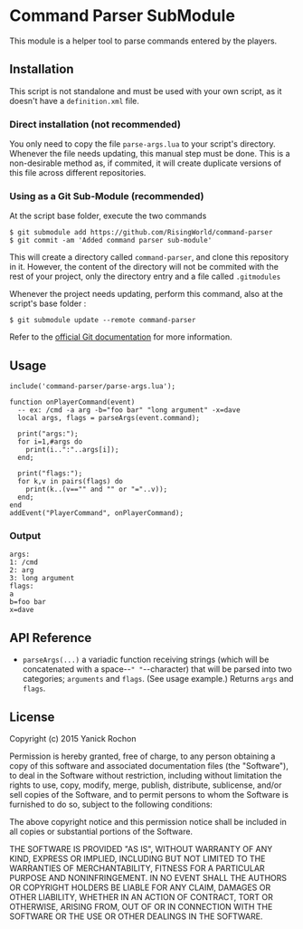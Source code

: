 # Command Parser SubModule

This module is a helper tool to parse commands entered by the players.


## Installation

This script is not standalone and must be used with your own script, as it doesn't have a `definition.xml` file.


### Direct installation (not recommended)

You only need to copy the file `parse-args.lua` to your script's directory. Whenever the file needs updating, this manual step must be done. This is a non-desirable method as, if commited, it will create duplicate versions of this file across different repositories.


### Using as a Git Sub-Module (recommended)

At the script base folder, execute the two commands

```
$ git submodule add https://github.com/RisingWorld/command-parser
$ git commit -am 'Added command parser sub-module'
```

This will create a directory called `command-parser`, and clone this repository in it. However, the content of the directory will not be commited with the rest of your project, only the directory entry and a file called `.gitmodules` 

Whenever the project needs updating, perform this command, also at the script's base folder :

```
$ git submodule update --remote command-parser
```

Refer to the [official Git documentation](http://www.git-scm.com/book/en/v2/Git-Tools-Submodules) for more information.


## Usage

```
include('command-parser/parse-args.lua');

function onPlayerCommand(event)
  -- ex: /cmd -a arg -b="foo bar" "long argument" -x=dave
  local args, flags = parseArgs(event.command);

  print("args:");
  for i=1,#args do
    print(i..":"..args[i]);
  end;

  print("flags:");
  for k,v in pairs(flags) do
    print(k..(v=="" and "" or "="..v));
  end;
end
addEvent("PlayerCommand", onPlayerCommand);
```

### Output
```
args:
1: /cmd
2: arg
3: long argument
flags:
a
b=foo bar
x=dave
```


## API Reference

* `parseArgs(...)` a variadic function receiving strings (which will be concatenated with a space--`" "`--character) that will be parsed into two categories; `arguments` and `flags`. (See usage example.) Returns `args` and `flags`.


## License

Copyright (c) 2015 Yanick Rochon

Permission is hereby granted, free of charge, to any person obtaining a copy of this software and associated documentation files (the "Software"), to deal in the Software without restriction, including without limitation the rights to use, copy, modify, merge, publish, distribute, sublicense, and/or sell copies of the Software, and to permit persons to whom the Software is furnished to do so, subject to the following conditions:

The above copyright notice and this permission notice shall be included in all copies or substantial portions of the Software.

THE SOFTWARE IS PROVIDED "AS IS", WITHOUT WARRANTY OF ANY KIND, EXPRESS OR IMPLIED, INCLUDING BUT NOT LIMITED TO THE WARRANTIES OF MERCHANTABILITY, FITNESS FOR A PARTICULAR PURPOSE AND NONINFRINGEMENT. IN NO EVENT SHALL THE AUTHORS OR COPYRIGHT HOLDERS BE LIABLE FOR ANY CLAIM, DAMAGES OR OTHER LIABILITY, WHETHER IN AN ACTION OF CONTRACT, TORT OR OTHERWISE, ARISING FROM, OUT OF OR IN CONNECTION WITH THE SOFTWARE OR THE USE OR OTHER DEALINGS IN THE SOFTWARE.